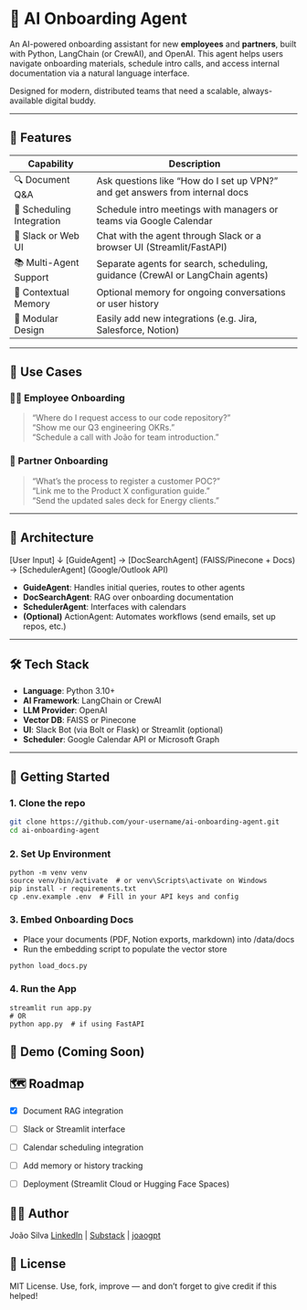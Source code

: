 # 🤖 AI Onboarding Agent

An AI-powered onboarding assistant for new **employees** and **partners**, built with Python, LangChain (or CrewAI), and OpenAI. This agent helps users navigate onboarding materials, schedule intro calls, and access internal documentation via a natural language interface.

Designed for modern, distributed teams that need a scalable, always-available digital buddy.

---

## 🌟 Features

| Capability                  | Description                                                               |
|----------------------------|---------------------------------------------------------------------------|
| 🔍 Document Q&A            | Ask questions like “How do I set up VPN?” and get answers from internal docs |
| 📅 Scheduling Integration  | Schedule intro meetings with managers or teams via Google Calendar         |
| 💬 Slack or Web UI         | Chat with the agent through Slack or a browser UI (Streamlit/FastAPI)      |
| 📚 Multi-Agent Support     | Separate agents for search, scheduling, guidance (CrewAI or LangChain agents) |
| 🧠 Contextual Memory       | Optional memory for ongoing conversations or user history                  |
| 🧪 Modular Design          | Easily add new integrations (e.g. Jira, Salesforce, Notion)                |

---

## 🧠 Use Cases

### 👩‍💼 Employee Onboarding
> “Where do I request access to our code repository?”  
> “Show me our Q3 engineering OKRs.”  
> “Schedule a call with João for team introduction.”

### 🤝 Partner Onboarding
> “What’s the process to register a customer POC?”  
> “Link me to the Product X configuration guide.”  
> “Send the updated sales deck for Energy clients.”

---

## 🧩 Architecture

[User Input]
↓
[GuideAgent] → [DocSearchAgent] (FAISS/Pinecone + Docs) -> [SchedulerAgent] (Google/Outlook API)

- **GuideAgent**: Handles initial queries, routes to other agents
- **DocSearchAgent**: RAG over onboarding documentation
- **SchedulerAgent**: Interfaces with calendars
- **(Optional)** ActionAgent: Automates workflows (send emails, set up repos, etc.)

---

## 🛠️ Tech Stack

- **Language**: Python 3.10+
- **AI Framework**: LangChain or CrewAI
- **LLM Provider**: OpenAI
- **Vector DB**: FAISS or Pinecone
- **UI**: Slack Bot (via Bolt or Flask) or Streamlit (optional)
- **Scheduler**: Google Calendar API or Microsoft Graph

---

## 🚀 Getting Started

### 1. Clone the repo
```bash
git clone https://github.com/your-username/ai-onboarding-agent.git
cd ai-onboarding-agent
```

### 2. Set Up Environment
```
python -m venv venv
source venv/bin/activate  # or venv\Scripts\activate on Windows
pip install -r requirements.txt
cp .env.example .env  # Fill in your API keys and config
```

### 3. Embed Onboarding Docs
* Place your documents (PDF, Notion exports, markdown) into /data/docs
* Run the embedding script to populate the vector store
```
python load_docs.py
```

### 4. Run the App
```
streamlit run app.py
# OR
python app.py  # if using FastAPI
```

## 📸 Demo (Coming Soon)




## 🗺️ Roadmap
- [X] Document RAG integration

- [ ] Slack or Streamlit interface

- [ ] Calendar scheduling integration

- [ ] Add memory or history tracking

- [ ] Deployment (Streamlit Cloud or Hugging Face Spaces)

## 🧑‍💻 Author
João Silva
[LinkedIn](https://linkedin.com/in/jnorsilva) | [Substack](https://wirelessinthemaking.substack.com) | [joaogpt](https://chatgpt.com/g/g-6887987cc5a08191a3f54d021112e713-joaogpt)

## 📄 License
MIT License. Use, fork, improve — and don’t forget to give credit if this helped!
